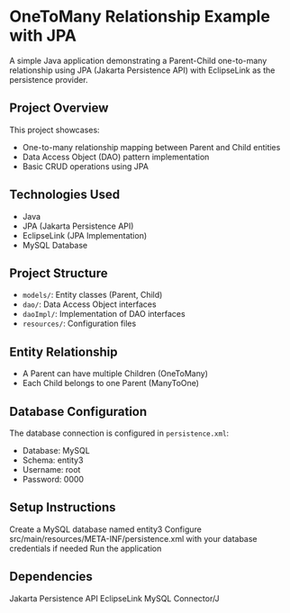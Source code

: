 # OneToMany Relationship Example with JPA

A simple Java application demonstrating a Parent-Child one-to-many relationship using JPA (Jakarta Persistence API) with EclipseLink as the persistence provider.

## Project Overview

This project showcases:
- One-to-many relationship mapping between Parent and Child entities
- Data Access Object (DAO) pattern implementation
- Basic CRUD operations using JPA

## Technologies Used

- Java
- JPA (Jakarta Persistence API)
- EclipseLink (JPA Implementation)
- MySQL Database

## Project Structure

- `models/`: Entity classes (Parent, Child)
- `dao/`: Data Access Object interfaces
- `daoImpl/`: Implementation of DAO interfaces
- `resources/`: Configuration files

## Entity Relationship

- A Parent can have multiple Children (OneToMany)
- Each Child belongs to one Parent (ManyToOne)

## Database Configuration

The database connection is configured in `persistence.xml`:
- Database: MySQL
- Schema: entity3
- Username: root
- Password: 0000

## Setup Instructions

Create a MySQL database named entity3
Configure src/main/resources/META-INF/persistence.xml with your database credentials if needed
Run the application

## Dependencies

Jakarta Persistence API
EclipseLink
MySQL Connector/J
